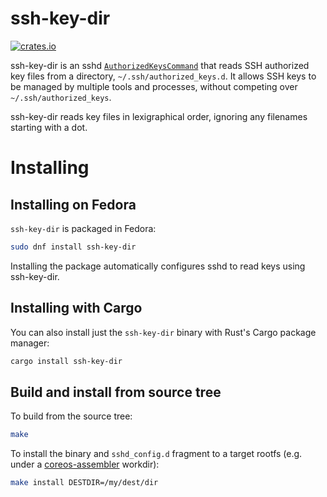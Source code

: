 # ssh-key-dir

[![crates.io](https://img.shields.io/crates/v/ssh-key-dir.svg)](https://crates.io/crates/ssh-key-dir)

ssh-key-dir is an sshd [`AuthorizedKeysCommand`](https://man.openbsd.org/sshd_config#AuthorizedKeysCommand) that reads SSH authorized key files from a directory, `~/.ssh/authorized_keys.d`.  It allows SSH keys to be managed by multiple tools and processes, without competing over `~/.ssh/authorized_keys`.

ssh-key-dir reads key files in lexigraphical order, ignoring any filenames starting with a dot.

# Installing

## Installing on Fedora

`ssh-key-dir` is packaged in Fedora:

```sh
sudo dnf install ssh-key-dir
```

Installing the package automatically configures sshd to read keys using ssh-key-dir.

## Installing with Cargo

You can also install just the `ssh-key-dir` binary with Rust's Cargo package manager:

```sh
cargo install ssh-key-dir
```

## Build and install from source tree

To build from the source tree:

```sh
make
```

To install the binary and `sshd_config.d` fragment to a target rootfs (e.g. under a [coreos-assembler](https://github.com/coreos/coreos-assembler) workdir):

```sh
make install DESTDIR=/my/dest/dir
```
